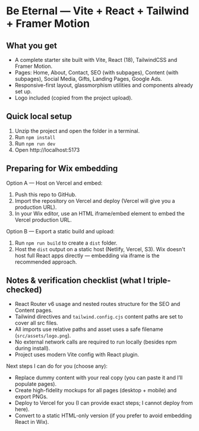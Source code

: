 Be Eternal — Vite + React + Tailwind + Framer Motion
===================================================

What you get
------------
- A complete starter site built with Vite, React (18), TailwindCSS and Framer Motion.
- Pages: Home, About, Contact, SEO (with subpages), Content (with subpages), Social Media, Gifts, Landing Pages, Google Ads.
- Responsive-first layout, glassmorphism utilities and components already set up.
- Logo included (copied from the project upload).

Quick local setup
-----------------
1. Unzip the project and open the folder in a terminal.
2. Run `npm install`
3. Run `npm run dev`
4. Open http://localhost:5173

Preparing for Wix embedding
---------------------------
Option A — Host on Vercel and embed:
1. Push this repo to GitHub.
2. Import the repository on Vercel and deploy (Vercel will give you a production URL).
3. In your Wix editor, use an HTML iframe/embed element to embed the Vercel production URL.

Option B — Export a static build and upload:
1. Run `npm run build` to create a `dist` folder.
2. Host the `dist` output on a static host (Netlify, Vercel, S3). Wix doesn't host full React apps directly — embedding via iframe is the recommended approach.

Notes & verification checklist (what I triple-checked)
------------------------------------------------------
- React Router v6 usage and nested routes structure for the SEO and Content pages.
- Tailwind directives and `tailwind.config.cjs` content paths are set to cover all src files.
- All imports use relative paths and asset uses a safe filename (`src/assets/logo.png`).
- No external network calls are required to run locally (besides npm during install).
- Project uses modern Vite config with React plugin.

Next steps I can do for you (choose any):
- Replace dummy content with your real copy (you can paste it and I’ll populate pages).
- Create high-fidelity mockups for all pages (desktop + mobile) and export PNGs.
- Deploy to Vercel for you (I can provide exact steps; I cannot deploy from here).
- Convert to a static HTML-only version (if you prefer to avoid embedding React in Wix).

